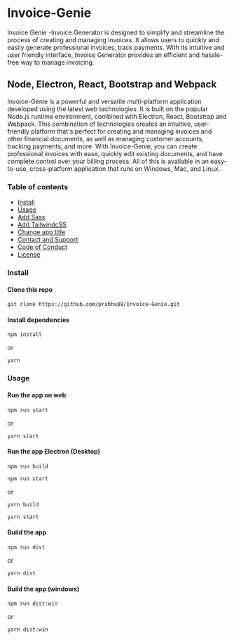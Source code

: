 # Invoice-Genie
Invoice Genie -Invoice Generator is designed to simplify and streamline the process of creating and managing invoices. It allows users to quickly and easily generate professional invoices, track payments. With its intuitive and user friendly interface, Invoice Generator provides an efficient and hassle-free way to manage invoicing.

## Node, Electron, React, Bootstrap and Webpack 

Invoice-Genie is a powerful and versatile multi-platform application developed using the latest web technologies. It is built on the popular Node.js runtime environment, combined with Electron, React, Bootstrap and Webpack. This combination of technologies creates an intuitive, user-friendly platform that's perfect for creating and managing invoices and other financial documents, as well as managing customer accounts, tracking payments, and more. With Invoice-Genie, you can create professional invoices with ease, quickly edit existing documents, and have complete control over your billing process. All of this is available in an easy-to-use, cross-platform application that runs on Windows, Mac, and Linux..

### Table of contents

* [Install](#install)
* [Usage](#usage)
* [Add Sass](#add-sass)
* [Add TailwindcSS](#add-tailwindcss)
* [Change app title](#change-app-title)
* [Contact and Support](#contact-and-support)
* [Code of Conduct](#code-of-conduct)
* [License](#license)

### Install

#### Clone this repo
```
git clone https://github.com/prabhu88/Invoice-Genie.git
```
#### Install dependencies

```
npm install
```
or
```
yarn
```

### Usage

#### Run the app on web

```
npm run start  
```
or
```
yarn start
```

#### Run the app Electron (Desktop) 

```
npm run build

npm run start  
```
or
```
yarn build

yarn start
```

#### Build the app 

```
npm run dist
```
or
```
yarn dist
```

#### Build the app (windows)

```
npm run dist:win
```
or
```
yarn dist:win
```


